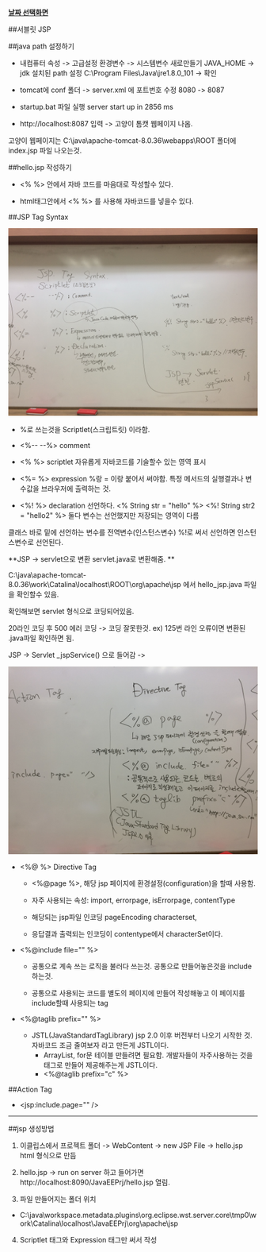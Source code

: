 ﻿**[날짜 선택화면](../README.md)**

##서블릿 JSP

##java path 설정하기

- 내컴퓨터 속성 -> 고급설정 환경변수 -> 시스템변수 새로만들기 JAVA_HOME -> jdk 설치된 path 설정 C:\Program Files\Java\jre1.8.0_101 -> 확인

- tomcat에 conf 폴더 -> server.xml 에 포트번호 수정 8080 -> 8087

- startup.bat 파일 실행 server start up in 2856 ms

- http://localhost:8087 입력 -> 고양이 톰캣 웹페이지 나옴.


고양이 웹페이지는
C:\java\apache-tomcat-8.0.36\webapps\ROOT 폴더에 index.jsp 파일 나오는것.

##hello.jsp 작성하기

- <% %> 안에서 자바 코드를 마음대로 작성할수 있다.

- html태그안에서 <% %> 를 사용해 자바코드를 넣을수 있다.


##JSP Tag Syntax

![jsptag](../resources/jsptag.JPG)

- %로 쓰는것을 Scriptlet(스크립트릿) 이라함.

- <%-- --%> comment

- <% %> scriptlet 자유롭게 자바코드를 기술할수 있는 영역 표시

- <%= %> expression %랑 = 이랑 붙어서 써야함. 특정 메서드의 실행결과나 변수값을 브라우저에 출력하는 것.

- <%! %> declaration 선언하다. <% String str = "hello" %> <%! String str2 = "hello2" %> 둘다 변수는 선언했지만 저장되는 영역이 다름

클래스 바로 밑에 선언하는 변수를 전역변수(인스턴스변수) %!로 써서 선언하면 인스턴스변수로 선언된다.

**JSP -> servlet으로 변환 servlet.java로 변환해줌. **

C:\java\apache-tomcat-8.0.36\work\Catalina\localhost\ROOT\org\apache\jsp 에서 hello_jsp.java 파일을 확인할수 있음.

확인해보면 servlet 형식으로 코딩되어있음.

20라인 코딩 후 500 에러 코딩 -> 코딩 잘못한것. ex) 125번 라인 오류이면 변환된 .java파일 확인하면 됨.
 

JSP -> Servlet _jspService() 으로 들어감 -> 

![directivetag](../resources/directivetag.JPG)

- <%@ %> Directive Tag

  - <%@page %>, 해당 jsp 페이지에 환경설정(configuration)을 할때 사용함.

  - 자주 사용되는 속성: import, errorpage, isErrorpage, contentType

  - 해당되는 jsp파일 인코딩 pageEncoding characterset,

  - 응답결과 출력되는 인코딩이 contentype에서 characterSet이다.

- <%@include file="" %> 

  - 공통으로 계속 쓰는 로직을 불러다 쓰는것. 공통으로 만들어놓은것을 include하는것. 
  
  - 공통으로 사용되는 코드를 별도의 페이지에 만들어 작성해놓고 이 페이지를 include할때 사용되는 tag

- <%@taglib prefix="" %>

  - JSTL(JavaStandardTagLibrary) jsp 2.0 이후 버전부터 나오기 시작한 것. 자바코드 조금 줄여보자 라고 만든게 JSTL이다.
    - ArrayList, for문 테이블 만들려면 필요함. 개발자들이 자주사용하는 것을 태그로 만들어 제공해주는게 JSTL이다.
    - <%@taglib prefix="c" %> 

##Action Tag

- \<jsp:include.page="" />

-------------------------------------------------------------------------------------------------------------------

##jsp 생성방법

1. 이클립스에서 프로젝트 폴더 -> WebContent -> new JSP File -> hello.jsp html 형식으로 만듬

2. hello.jsp -> run on server 하고 들어가면 http://localhost:8090/JavaEEPrj/hello.jsp 열림.

3. 파일 만들어지는 폴더 위치 
  - C:\java\workspace\.metadata\.plugins\org.eclipse.wst.server.core\tmp0\work\Catalina\localhost\JavaEEPrj\org\apache\jsp

4. Scriptlet 태그와 Expression 태그만 써서 작성
